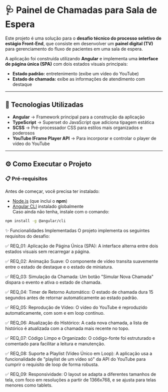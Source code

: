 # 🩺 Painel de Chamadas para Sala de Espera

Este projeto é uma solução para o **desafio técnico do processo seletivo de estágio Front-End**, que consiste em desenvolver um **painel digital (TV)** para gerenciamento do fluxo de pacientes em uma sala de espera.

A aplicação foi construída utilizando **Angular** e implementa uma **interface de página única (SPA)** com dois estados visuais principais:
- **Estado padrão:** entretenimento (exibe um vídeo do YouTube)
- **Estado de chamada:** exibe as informações de atendimento com destaque

---

## 🚀 Tecnologias Utilizadas

- **Angular** → Framework principal para a construção da aplicação  
- **TypeScript** → Superset do JavaScript que adiciona tipagem estática  
- **SCSS** → Pré-processador CSS para estilos mais organizados e poderosos  
- **YouTube IFrame Player API** → Para incorporar e controlar o player de vídeo do YouTube  

---

## ⚙️ Como Executar o Projeto

### 📋 Pré-requisitos

Antes de começar, você precisa ter instalado:

- [Node.js](https://nodejs.org/) (que inclui o **npm**)
- [Angular CLI](https://angular.io/cli) instalado globalmente  
  Caso ainda não tenha, instale com o comando:

```bash
npm install -g @angular/cli
```
✨ Funcionalidades Implementadas
O projeto implementa os seguintes requisitos do desafio:

✅ REQ_01: Aplicação de Página Única (SPA): A interface alterna entre dois estados visuais sem recarregar a página.

✅ REQ_02: Animação Suave: O componente de vídeo transita suavemente entre o estado de destaque e o estado de miniatura.

✅ REQ_03: Simulação da Chamada: Um botão "Simular Nova Chamada" dispara o evento e ativa o estado de chamada.

✅ REQ_04: Timer de Retorno Automático: O estado de chamada dura 15 segundos antes de retornar automaticamente ao estado padrão.

✅ REQ_05: Reprodução de Vídeo: O vídeo do YouTube é reproduzido automaticamente, com som e em loop contínuo.

✅ REQ_06: Atualização do Histórico: A cada nova chamada, a lista de histórico é atualizada com a chamada mais recente no topo.

✅ REQ_07: Código Limpo e Organizado: O código-fonte foi estruturado e comentado para facilitar a leitura e manutenção.

✅ REQ_08: Suporte a Playlist (Vídeo Único em Loop): A aplicação usa a funcionalidade de "playlist de um vídeo só" da API do YouTube para cumprir o requisito de loop de forma robusta.

✅ REQ_09: Responsividade: O layout se adapta a diferentes tamanhos de tela, com foco em resoluções a partir de 1366x768, e se ajusta para telas menores como tablets.

